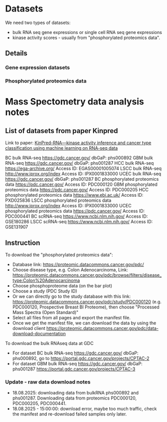 # Datasets

We need two types of datasets:
- bulk RNA seq gene expressions or single cell RNA seq gene expressions
- kinase activity scores - usually from "phosphorylated proteomics data". 

## Details

### Gene expression datasets

### Phosphorylated proteomics data


# Mass Spectometry data analysis notes
## List of datasets from paper Kinpred
Link to paper: [KinPred-RNA—kinase activity inference and cancer type classification using machine learning on RNA-seq data](https://www.sciencedirect.com/science/article/pii/S2589004224005546#sec4.1)

BC bulk RNA-seq	https://gdc.cancer.gov/	dbGaP: phs000892
GBM bulk RNA-seq	https://gdc.cancer.gov/	dbGaP: phs001287
HCC bulk RNA-seq	https://ega-archive.org/	Access ID: EGAS00001005074
LSCC bulk RNA-seq	http://www.iprox.org/index	Access ID: IPX0001833000
UCEC bulk RNA-seq	https://gdc.cancer.gov/	dbGaP: phs001287
BC phosphorylated proteomics data	https://pdc.cancer.gov/	Access ID: PDC000120
GBM phosphorylated proteomics data	https://pdc.cancer.gov/	Access ID: PDC000205
HCC phosphorylated proteomics data	https://www.ebi.ac.uk/	Access ID: PXD025836
LSCC phosphorylated proteomics data	http://www.iprox.org/index	Access ID: IPX0001833000
UCEC phosphorylated proteomics data	https://pdc.cancer.gov/	Access ID: PDC000441
BC scRNA-seq	https://www.ncbi.nlm.nih.gov/	Access ID: GSE180286
LSCC scRNA-seq	https://www.ncbi.nlm.nih.gov/	Access ID: GSE131907

## Instruction  
To download the "phosphorylated proteomics data":
- Database link: https://proteomic.datacommons.cancer.gov/pdc/ 
- Choose disease type, e.g. Colon Adenocarcinoma, Link: https://proteomic.datacommons.cancer.gov/pdc/browse/filters/disease_type:Colon%20Adenocarcinoma 
- Choose phosphoproteome data (on the bar plot)
- Choose a study (PDC Study ID)
- Or we can directly go to the study database with this link: https://proteomic.datacommons.cancer.gov/pdc/study/PDC000120 (e.g. PDC000120, Prospective Breast BI Proteome), then choose "Processed Mass Spectra (Open Standard)"
- Select all files from all pages and export the manifest file.
- Once we get the manifest file, we can download the data by using the download client https://proteomic.datacommons.cancer.gov/pdc/data-download-documentation 

To download the bulk RNAseq data at GDC
- For dataset BC bulk RNA-seq	https://gdc.cancer.gov/	dbGaP: phs000892, go to https://portal.gdc.cancer.gov/projects/CPTAC-2
- For dataset GBM bulk RNA-seq	https://gdc.cancer.gov/	dbGaP: phs001287 https://portal.gdc.cancer.gov/projects/CPTAC-3 

### Update - raw data download notes
- 18.08.2025: downloading data from bulkRNA phs000892 and phs001287. Downloading data from proteomics PDC000120, PDC000205, PDC000441.  
- 18.08.2025 - 15:00:00: download error, maybe too much traffic, check the manifest and re-download failed samples only later. 